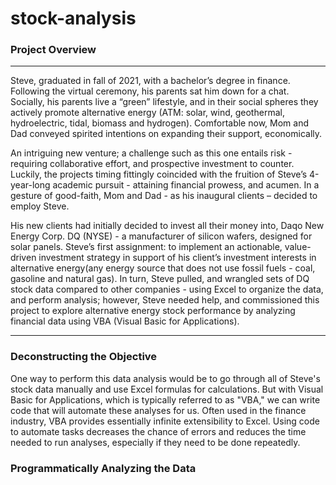 # stock-analysis
### Project Overview
---                                                          
Steve, graduated in fall of 2021, with a bachelor’s degree in finance. Following the 
virtual ceremony, his parents sat him down for a chat. Socially, his parents live a “green” lifestyle, and in their social spheres they actively promote alternative energy (ATM: solar, wind, geothermal, hydroelectric, tidal, biomass and hydrogen). Comfortable now, Mom and Dad conveyed spirited intentions on expanding their support, economically. 

An intriguing new venture; a challenge such as this one entails risk - requiring collaborative effort, and prospective investment to counter. Luckily, the projects timing fittingly coincided with the fruition of Steve’s 4-year-long academic pursuit - attaining financial prowess, and acumen. In a gesture of good-faith, Mom and Dad - as his inaugural clients – decided to employ Steve. 

His new clients had initially  decided to invest all their money into, Daqo New Energy Corp. DQ (NYSE) - a manufacturer of silicon wafers, designed for solar panels. Steve’s first assignment: to implement an actionable, value-driven investment strategy in support of his client’s investment interests in alternative energy(any energy source that does not use fossil fuels - coal, gasoline and natural gas). In turn, Steve pulled, and wrangled sets of DQ stock data compared to other companies - using Excel to organize the data, and perform analysis; however, Steve needed help, and commissioned this project to explore alternative energy stock performance by analyzing financial data using VBA (Visual Basic for Applications).

---

### Deconstructing the Objective 

One way to perform this data analysis would be to go through all of Steve's stock data manually and use Excel formulas for calculations. But with Visual Basic for Applications, which is typically referred to as "VBA," we can write code that will automate these analyses for us. Often used in the finance industry, VBA provides essentially infinite extensibility to Excel. Using code to automate tasks decreases the chance of errors and reduces the time needed to run analyses, especially if they need to be done repeatedly. 

### Programmatically Analyzing the Data


